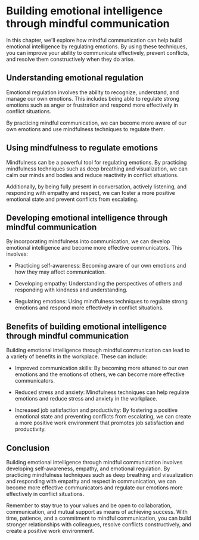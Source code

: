 Building emotional intelligence through mindful communication
========================================================================================================================

In this chapter, we'll explore how mindful communication can help build emotional intelligence by regulating emotions. By using these techniques, you can improve your ability to communicate effectively, prevent conflicts, and resolve them constructively when they do arise.

Understanding emotional regulation
----------------------------------

Emotional regulation involves the ability to recognize, understand, and manage our own emotions. This includes being able to regulate strong emotions such as anger or frustration and respond more effectively in conflict situations.

By practicing mindful communication, we can become more aware of our own emotions and use mindfulness techniques to regulate them.

Using mindfulness to regulate emotions
--------------------------------------

Mindfulness can be a powerful tool for regulating emotions. By practicing mindfulness techniques such as deep breathing and visualization, we can calm our minds and bodies and reduce reactivity in conflict situations.

Additionally, by being fully present in conversation, actively listening, and responding with empathy and respect, we can foster a more positive emotional state and prevent conflicts from escalating.

Developing emotional intelligence through mindful communication
---------------------------------------------------------------

By incorporating mindfulness into communication, we can develop emotional intelligence and become more effective communicators. This involves:

* Practicing self-awareness: Becoming aware of our own emotions and how they may affect communication.

* Developing empathy: Understanding the perspectives of others and responding with kindness and understanding.

* Regulating emotions: Using mindfulness techniques to regulate strong emotions and respond more effectively in conflict situations.

Benefits of building emotional intelligence through mindful communication
-------------------------------------------------------------------------

Building emotional intelligence through mindful communication can lead to a variety of benefits in the workplace. These can include:

* Improved communication skills: By becoming more attuned to our own emotions and the emotions of others, we can become more effective communicators.

* Reduced stress and anxiety: Mindfulness techniques can help regulate emotions and reduce stress and anxiety in the workplace.

* Increased job satisfaction and productivity: By fostering a positive emotional state and preventing conflicts from escalating, we can create a more positive work environment that promotes job satisfaction and productivity.

Conclusion
----------

Building emotional intelligence through mindful communication involves developing self-awareness, empathy, and emotional regulation. By practicing mindfulness techniques such as deep breathing and visualization and responding with empathy and respect in communication, we can become more effective communicators and regulate our emotions more effectively in conflict situations.

Remember to stay true to your values and be open to collaboration, communication, and mutual support as means of achieving success. With time, patience, and a commitment to mindful communication, you can build stronger relationships with colleagues, resolve conflicts constructively, and create a positive work environment.
